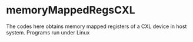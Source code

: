 # memoryMappedRegsCXL
The codes here obtains memory mapped registers of a CXL device in host system. Programs run under Linux
